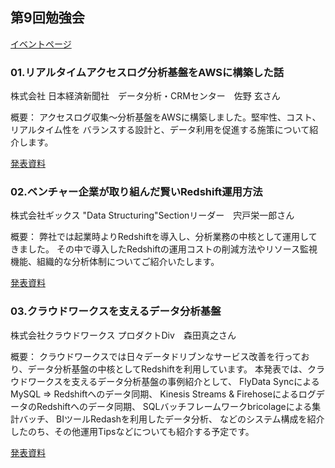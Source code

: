 ## 第9回勉強会

[イベントページ](https://jawsug-bigdata.connpass.com/event/67225/)


### 01.リアルタイムアクセスログ分析基盤をAWSに構築した話

株式会社 日本経済新聞社　データ分析・CRMセンター　佐野 玄さん

概要：
アクセスログ収集〜分析基盤をAWSに構築しました。堅牢性、コスト、リアルタイム性を
バランスする設計と、データ利用を促進する施策について紹介します。

[発表資料](https://www.slideshare.net/HajimeSano1/jaws-ug-bigdata-branch-oct-2017)


### 02.ベンチャー企業が取り組んだ賢いRedshift運用方法

株式会社ギックス "Data Structuring"Sectionリーダー　宍戸栄一郎さん

概要：
弊社では起業時よりRedshiftを導入し、分析業務の中核として運用してきました。 
その中で導入したRedshiftの運用コストの削減方法やリソース監視機能、組織的な分析体制についてご紹介いたします。

[発表資料]()

### 03.クラウドワークスを支えるデータ分析基盤

株式会社クラウドワークス プロダクトDiv　森田真之さん

概要：
クラウドワークスでは日々データドリブンなサービス改善を行っており、データ分析基盤の中核としてRedshiftを利用しています。
本発表では、クラウドワークスを支えるデータ分析基盤の事例紹介として、
FlyData SyncによるMySQL => Redshiftへのデータ同期、
Kinesis Streams & FirehoseによるログデータのRedshiftへのデータ同期、
SQLバッチフレームワークbricolageによる集計バッチ、
BIツールRedashを利用したデータ分析、
などのシステム構成を紹介したのち、その他運用Tipsなどについても紹介する予定です。

[発表資料](https://speakerdeck.com/minamijoyo/bigdata-jaws-number-9-data-analytics-infra-for-crowdworks)

